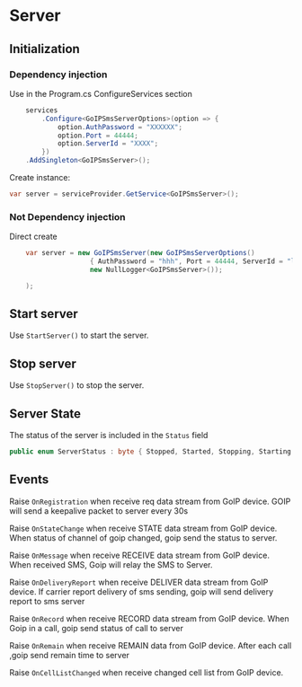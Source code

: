 # Server

## Initialization

### Dependency injection

Use in the Program.cs ConfigureServices section 

````c#
	services
		.Configure<GoIPSmsServerOptions>(option => {
			option.AuthPassword = "XXXXXX";
			option.Port = 44444;
			option.ServerId = "XXXX";
		})
	.AddSingleton<GoIPSmsServer>();
````

Create instance:

````c#
var server = serviceProvider.GetService<GoIPSmsServer>();
````

### Not Dependency injection

Direct create

````c#
	var server = new GoIPSmsServer(new GoIPSmsServerOptions()
                    { AuthPassword = "hhh", Port = 44444, ServerId = "lkljkl" }, 
                    new NullLogger<GoIPSmsServer>());

	);
````

## Start server

Use `StartServer()` to start the server.

## Stop server

Use `StopServer()` to stop the server.

## Server State

The status of the server is included in the ``Status`` field

````c#
public enum ServerStatus : byte { Stopped, Started, Stopping, Starting }
````


## Events

Raise `OnRegistration` when receive req data stream from GoIP device. GOIP will send a keepalive packet to server every 30s

Raise `OnStateChange` when receive STATE data stream from GoIP device. When status of channel of goip changed, goip send the status to server.

Raise `OnMessage` when receive RECEIVE data stream from GoIP device. When received SMS, Goip will relay the SMS to Server.

Raise `OnDeliveryReport` when receive DELIVER data stream from GoIP device. If carrier report delivery of sms sending, goip will send delivery report to sms server

Raise `OnRecord` when receive RECORD data stream from GoIP device. When Goip in a call, goip send status of call to server

Raise `OnRemain` when receive REMAIN data from GoIP device. After each call ,goip send remain time to server

Raise `OnCellListChanged` when receive changed cell list from GoIP device.
